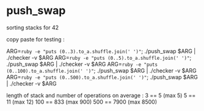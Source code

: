 # push_swap
sorting stacks for 42

copy paste for testing :

ARG=`ruby -e "puts (0..3).to_a.shuffle.join(' ')"`; ./push_swap $ARG | ./checker -v $ARG 
ARG=`ruby -e "puts (0..5).to_a.shuffle.join(' ')"`; ./push_swap $ARG | ./checker -v $ARG
ARG=`ruby -e "puts (0..100).to_a.shuffle.join(' ')"`; ./push_swap $ARG | ./checker -v $ARG
ARG=`ruby -e "puts (0..500).to_a.shuffle.join(' ')"`; ./push_swap $ARG | ./checker -v $ARG

length of stack and number of operations on average :
  3 == 5 (max 5)
  5 == 11 (max 12)
  100 == 833 (max 900)
  500 == 7900 (max 8500)
